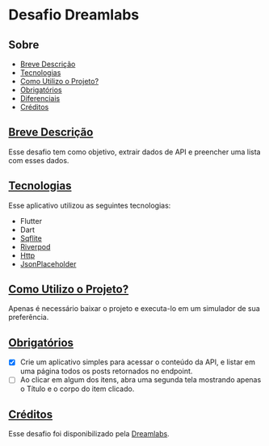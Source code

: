# Desafio Dreamlabs

## Sobre

- [Breve Descrição](#breve-descrição)
- [Tecnologias](#tecnologias)
- [Como Utilizo o Projeto?](#como-utilizo-o-projeto)
- [Obrigatórios](#obrigatórios)
- [Diferenciais](#diferenciais)
- [Créditos](#créditos)

## [Breve Descrição](#sobre)

Esse desafio tem como objetivo, extrair dados de API e preencher uma lista com esses dados.

## [Tecnologias](#sobre)

Esse aplicativo utilizou as seguintes tecnologias:

- Flutter
- Dart
- [Sqflite](https://pub.dev/packages/sqflite)
- [Riverpod](https://pub.dev/packages/riverpod)
- [Http](https://pub.dev/packages/http)
- [JsonPlaceholder](https://jsonplaceholder.typicode.com/guide/)

## [Como Utilizo o Projeto?](#sobre)

Apenas é necessário baixar o projeto e executa-lo em um simulador de sua preferência.

## [Obrigatórios](#sobre)

- [x] Crie um aplicativo simples para acessar o conteúdo da API, e listar em uma
  página todos os posts retornados no endpoint.
- [ ] Ao clicar em algum dos itens, abra uma segunda tela mostrando
  apenas o Título e o corpo do item clicado.

## [Créditos](#sobre)

Esse desafio foi disponibilizado pela [Dreamlabs](https://dreamlabs.com.br/).

